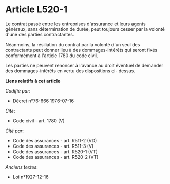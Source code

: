 # Article L520-1

Le contrat passé entre les entreprises d'assurance et leurs agents généraux, sans détermination de durée, peut toujours
cesser par la volonté d'une des parties contractantes.

Néanmoins, la résiliation du contrat par la volonté d'un seul des contractants peut donner lieu à des dommages-intérêts qui
seront fixés conformément à l'article 1780 du code civil.

Les parties ne peuvent renoncer à l'avance au droit éventuel de demander des dommages-intérêts en vertu des dispositions ci-
dessus.

**Liens relatifs à cet article**

_Codifié par_:

  - Décret n°76-666 1976-07-16

_Cite_:

  - Code civil - art. 1780 (V)

_Cité par_:

  - Code des assurances - art. R511-2 (VD)
  - Code des assurances - art. R511-3 (V)
  - Code des assurances - art. R520-1 (VT)
  - Code des assurances - art. R520-2 (VT)

_Anciens textes_:

  - Loi n°1927-12-16
